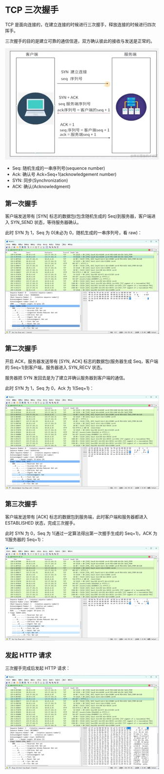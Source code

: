 # TCP 三次握手

TCP 是面向连接的，在建立连接的时候进行三次握手，释放连接的时候进行四次挥手。

三次握手的目的是建立可靠的通信信道，双方确认彼此的接收与发送是正常的。

![tcphandshake](./tcp/tcphandshake1.png)

- Seq: 随机生成的一串序列号(sequence number)
- Ack: 确认号 Ack=Seq+1(acknowledgement number)
- SYN: 同步(Synchronization)
- ACK: 确认(Acknowledgment)

## 第一次握手

客户端发送带有 [SYN] 标志的数据包(包含随机生成的 Seq)到服务器，客户端进入 SYN_SEND 状态，等待服务器确认。

此时 SYN 为 1，Seq 为 0(未必为 0，随机生成的一串序列号，看 raw)：

![tcph1](./tcp/tcph1.png)

## 第二次握手

开启 ACK，服务器发送带有 [SYN, ACK] 标志的数据包(服务器生成 Seq，客户端的 Seq+1)到客户端，服务器进入 SYN_RECV 状态。

服务器把 SYN 发回去是为了建立并确认服务器到客户端的通信。

此时 SYN 为 1，Seq 为 0，Ack 为 1(Seq+1)：

![tcph2](./tcp/tcph2.png)

## 第三次握手

客户端发送带有 [ACK] 标志的数据包到服务端，此时客户端和服务器都进入 ESTABLISHED 状态，完成三次握手。

此时 SYN 为 0，Seq 为 1(通过一定算法得出第一次握手生成的 Seq+1)，ACK 为 1(服务器的 Seq+1)：

![tcph3](./tcp/tcph3.png)

## 发起 HTTP 请求

三次握手完成后发起 HTTP 请求：

![tcphttp](./tcp/tcphttp.png)
